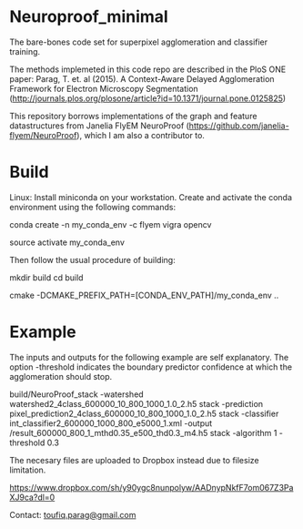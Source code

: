 # Neuroproof_minimal

The bare-bones code set for superpixel agglomeration and classifier training. 

The methods implemeted in this code repo are described in the PloS ONE paper: Parag, T. et. al (2015). A Context-Aware Delayed Agglomeration Framework for Electron Microscopy Segmentation (http://journals.plos.org/plosone/article?id=10.1371/journal.pone.0125825)

This repository borrows implementations of the graph and feature datastructures from Janelia FlyEM NeuroProof (https://github.com/janelia-flyem/NeuroProof), which I am also a contributor to.


# Build
Linux: Install miniconda on your workstation. Create and activate the conda environment using the following commands:

  conda create -n my_conda_env -c flyem vigra opencv 

  source activate my_conda_env

Then follow the usual procedure of building:

  mkdir build
  cd build

  cmake -DCMAKE_PREFIX_PATH=[CONDA_ENV_PATH]/my_conda_env ..

# Example

The inputs and outputs for the following example are self explanatory. The option -threshold indicates the boundary predictor confidence at which the agglomeration should stop. 

build/NeuroProof_stack -watershed watershed2_4class_600000_10_800_1000_1.0_2.h5  stack -prediction  pixel_prediction2_4class_600000_10_800_1000_1.0_2.h5  stack -classifier int_classifier2_600000_1000_800_e5000_1.xml -output /result_600000_800_1_mthd0.35_e500_thd0.3_m4.h5 stack -algorithm 1 -threshold 0.3



The necesary files are uploaded to Dropbox instead due to filesize limitation.

https://www.dropbox.com/sh/y90ygc8nunpolyw/AADnypNkfF7om067Z3PaXJ9ca?dl=0

Contact: toufiq.parag@gmail.com